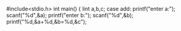#include<stdio.h>
int main()
{
lint a,b,c;
case add:
printf("enter a:");
scanf("%d",&a);
printf("enter b:");
scanf("%d",&b);
printf("%d,&a+%d,&b=%d,&c");
